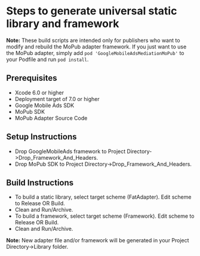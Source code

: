 # Steps to generate universal static library and framework

**Note:** These build scripts are intended only for publishers who want to
modify and rebuild the MoPub adapter framework. If you just want to use the
MoPub adapter, simply add `pod 'GoogleMobileAdsMediationMoPub'` to
your Podfile and run `pod install`.

## Prerequisites
- Xcode 6.0 or higher
- Deployment target of 7.0 or higher
- Google Mobile Ads SDK
- MoPub SDK
- MoPub Adapter Source Code

## Setup Instructions
- Drop GoogleMobileAds framework to
  Project Directory->Drop_Framework_And_Headers.
- Drop MoPub SDK to Project Directory->Drop_Framework_And_Headers.

## Build Instructions
- To build a static library, select target scheme (FatAdapter). Edit scheme to
  Release OR Build.
- Clean and Run/Archive.
- To build a framework, select target scheme (Framework). Edit scheme to
  Release OR Build.
- Clean and Run/Archive.

**Note:** New adapter file and/or framework will be generated in your
Project Directory->Library folder.
